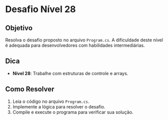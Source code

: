 # Desafio Nível 28

## Objetivo
Resolva o desafio proposto no arquivo `Program.cs`. A dificuldade deste nível é adequada para desenvolvedores com habilidades intermediárias.

## Dica
- **Nível 28**: Trabalhe com estruturas de controle e arrays.

## Como Resolver
1. Leia o código no arquivo `Program.cs`.
2. Implemente a lógica para resolver o desafio.
3. Compile e execute o programa para verificar sua solução.
